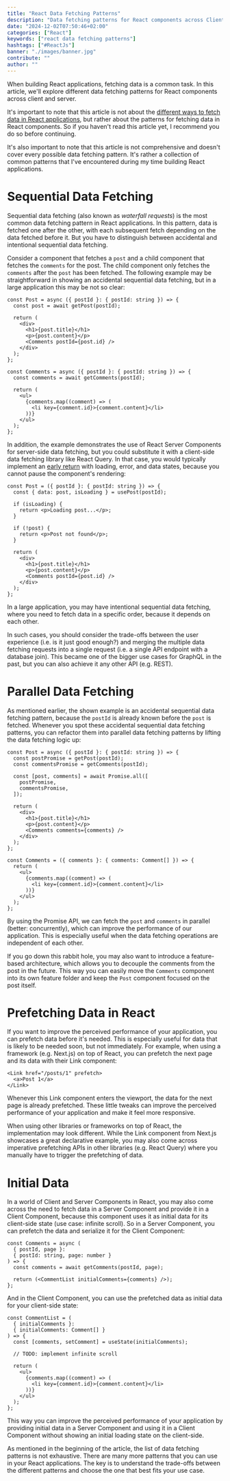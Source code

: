```yaml
---
title: "React Data Fetching Patterns"
description: "Data fetching patterns for React components across Client and Server Components ..."
date: "2024-12-02T07:50:46+02:00"
categories: ["React"]
keywords: ["react data fetching patterns"]
hashtags: ["#ReactJs"]
banner: "./images/banner.jpg"
contribute: ""
author: ""
---
```


<Sponsorship />

When building React applications, fetching data is a common task. In this article, we'll explore different data fetching patterns for React components across client and server.

It's important to note that this article is not about the [different ways to fetch data in React applications](/react-fetching-data/), but rather about the patterns for fetching data in React components. So if you haven't read this article yet, I recommend you do so before continuing.

It's also important to note that this article is not comprehensive and doesn't cover every possible data fetching pattern. It's rather a collection of common patterns that I've encountered during my time building React applications.

# Sequential Data Fetching

Sequential data fetching (also known as *waterfall requests*) is the most common data fetching pattern in React applications. In this pattern, data is fetched one after the other, with each subsequent fetch depending on the data fetched before it. But you have to distinguish between accidental and intentional sequential data fetching.

Consider a component that fetches a `post` and a child component that fetches the `comments` for the post. The child component only fetches the `comments` after the `post` has been fetched. The following example may be straightforward in showing an accidental sequential data fetching, but in a large application this may be not so clear:

```tsx{2,14}
const Post = async ({ postId }: { postId: string }) => {
  const post = await getPost(postId);

  return (
    <div>
      <h1>{post.title}</h1>
      <p>{post.content}</p>
      <Comments postId={post.id} />
    </div>
  );
};

const Comments = async ({ postId }: { postId: string }) => {
  const comments = await getComments(postId);

  return (
    <ul>
      {comments.map((comment) => (
        <li key={comment.id}>{comment.content}</li>
      ))}
    </ul>
  );
};
```

In addition, the example demonstrates the use of React Server Components for server-side data fetching, but you could substitute it with a client-side data fetching library like React Query. In that case, you would typically implement an [early return](/conditional-rendering-react/) with loading, error, and data states, because you cannot pause the component's rendering:

```tsx{2,4-6,8-10}
const Post = ({ postId }: { postId: string }) => {
  const { data: post, isLoading } = usePost(postId);

  if (isLoading) {
    return <p>Loading post...</p>;
  }

  if (!post) {
    return <p>Post not found</p>;
  }

  return (
    <div>
      <h1>{post.title}</h1>
      <p>{post.content}</p>
      <Comments postId={post.id} />
    </div>
  );
};
```

In a large application, you may have intentional sequential data fetching, where you need to fetch data in a specific order, because it depends on each other.

In such cases, you should consider the trade-offs between the user experience (i.e. is it just good enough?) and merging the multiple data fetching requests into a single request (i.e. a single API endpoint with a database join). This became one of the bigger use cases for GraphQL in the past, but you can also achieve it any other API (e.g. REST).

# Parallel Data Fetching

As mentioned earlier, the shown example is an accidental sequential data fetching pattern, because the `postId` is already known before the `post` is fetched. Whenever you spot these accidental sequential data fetching patterns, you can refactor them into parallel data fetching patterns by lifting the data fetching logic up:

```tsx{2-3,5-8,14,19}
const Post = async ({ postId }: { postId: string }) => {
  const postPromise = getPost(postId);
  const commentsPromise = getComments(postId);

  const [post, comments] = await Promise.all([
    postPromise,
    commentsPromise,
  ]);

  return (
    <div>
      <h1>{post.title}</h1>
      <p>{post.content}</p>
      <Comments comments={comments} />
    </div>
  );
};

const Comments = ({ comments }: { comments: Comment[] }) => {
  return (
    <ul>
      {comments.map((comment) => (
        <li key={comment.id}>{comment.content}</li>
      ))}
    </ul>
  );
};
```

By using the Promise API, we can fetch the `post` and `comments` in parallel (better: concurrently), which can improve the performance of our application. This is especially useful when the data fetching operations are independent of each other.

If you go down this rabbit hole, you may also want to introduce a feature-based architecture, which allows you to decouple the comments from the post in the future. This way you can easily move the `Comments` component into its own feature folder and keep the `Post` component focused on the post itself.

<ReadMore label="Feature-based Architecture in React" href="/react-feature-architecture/" />

# Prefetching Data in React

If you want to improve the perceived performance of your application, you can prefetch data before it's needed. This is especially useful for data that is likely to be needed soon, but not immediately. For example, when using a framework (e.g. Next.js) on top of React, you can prefetch the next page and its data with their Link component:

```tsx
<Link href="/posts/1" prefetch>
  <a>Post 1</a>
</Link>
```

Whenever this Link component enters the viewport, the data for the next page is already prefetched. These little tweaks can improve the perceived performance of your application and make it feel more responsive.

When using other libraries or frameworks on top of React, the implementation may look different. While the Link component from Next.js showcases a great declarative example, you may also come across imperative prefetching APIs in other libraries (e.g. React Query) where you manually have to trigger the prefetching of data.

# Initial Data

In a world of Client and Server Components in React, you may also come across the need to fetch data in a Server Component and provide it in a Client Component, because this component uses it as initial data for its client-side state (use case: infinite scroll). So in a Server Component, you can prefetch the data and serialize it for the Client Component:

```tsx
const Comments = async (
  { postId, page }:
  { postId: string, page: number }
) => {
  const comments = await getComments(postId, page);

  return (<CommentList initialComments={comments} />);
};
```

And in the Client Component, you can use the prefetched data as initial data for your client-side state:

```tsx
const CommentList = (
  { initialComments }:
  { initialComments: Comment[] }
) => {
  const [comments, setComment] = useState(initialComments);

  // TODO: implement infinite scroll

  return (
    <ul>
      {comments.map((comment) => (
        <li key={comment.id}>{comment.content}</li>
      ))}
    </ul>
  );
};
```

This way you can improve the perceived performance of your application by providing initial data in a Server Component and using it in a Client Component without showing an initial loading state on the client-side.

<Divider />

As mentioned in the beginning of the article, the list of data fetching patterns is not exhaustive. There are many more patterns that you can use in your React applications. The key is to understand the trade-offs between the different patterns and choose the one that best fits your use case.
